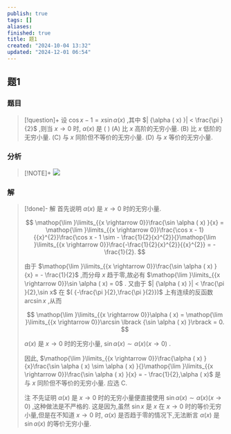 ```yaml
---
publish: true
tags: []
aliases: 
finished: true
title: 题1
created: "2024-10-04 13:32"
updated: "2024-12-01 06:54"
---
```

## 题1
### 题目
> [!question]+
> 设 $\cos x - 1 = x\sin \alpha ( x)$ ,其中 $| {\alpha ( x) }|  < \frac{\pi }{2}$ ,则当 $x \rightarrow  0$ 时, $\alpha ( x)$ 是 ( )
> (A) 比 $x$ 高阶的无穷小量. 
> (B) 比 $x$ 低阶的无穷小量.
> (C) 与 $x$ 同阶但不等价的无穷小量. 
> (D) 与 $x$ 等价的无穷小量.
### 分析
> [!NOTE]+
> ![](https://img.hwenyi.live/202411092205703.webp)
### 解
> [!done]-
> 解 首先说明 $\alpha ( x)$ 是 $x \rightarrow  0$ 时的无穷小量.
> 
> $$
> \mathop{\lim }\limits_{{x \rightarrow  0}}\frac{\sin \alpha ( x) }{x} = \mathop{\lim }\limits_{{x \rightarrow  0}}\frac{\cos x - 1}{{x}^{2}}\frac{\cos x - 1 \sim   - \frac{1}{2}{x}^{2}}{}\mathop{\lim }\limits_{{x \rightarrow  0}}\frac{-\frac{1}{2}{x}^{2}}{{x}^{2}} =  - \frac{1}{2}.
> $$
> 
> 由于 $\mathop{\lim }\limits_{{x \rightarrow  0}}\frac{\sin \alpha ( x) }{x} =  - \frac{1}{2}$ ,而分母 $x$ 趋于零,故必有 $\mathop{\lim }\limits_{{x \rightarrow  0}}\sin \alpha ( x)  = 0$ . 又由于 $| {\alpha ( x) }|  < \frac{\pi }{2},\sin x$ 在 $( {-\frac{\pi }{2},\frac{\pi }{2}})$ 上有连续的反函数 $\arcsin x$ ,从而
> 
> $$
> \mathop{\lim }\limits_{{x \rightarrow  0}}\alpha ( x)  = \mathop{\lim }\limits_{{x \rightarrow  0}}\arcsin \lbrack  {\sin \alpha ( x) }\rbrack   = 0.
> $$
> 
> $\alpha ( x)$ 是 $x \rightarrow  0$ 时的无穷小量, $\sin \alpha ( x)  \sim  \alpha ( x) ( {x \rightarrow  0})$ .
> 
> 因此, $\mathop{\lim }\limits_{{x \rightarrow  0}}\frac{\alpha ( x) }{x}\frac{\sin \alpha ( x)  \sim  \alpha ( x) }{}\mathop{\lim }\limits_{{x \rightarrow  0}}\frac{\sin \alpha ( x) }{x} =  - \frac{1}{2},\alpha ( x)$ 是与 $x$ 同阶但不等价的无穷小量. 应选 C.
> 
> 注 不先证明 $\alpha ( x)$ 是 $x \rightarrow  0$ 时的无穷小量便直接使用 $\sin \alpha ( x)  \sim  \alpha ( x) ( {x \rightarrow  0})$ ,这种做法是不严格的. 这是因为,虽然 $\sin x$ 是 $x$ 在 $x \rightarrow  0$ 时的等价无穷小量,但是在不知道 $x \rightarrow  0$ 时, $\alpha ( x)$ 是否趋于零的情况下,无法断言 $\alpha ( x)$ 是 $\sin \alpha ( x)$ 的等价无穷小量.